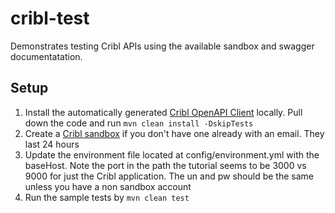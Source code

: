 # cribl-test

Demonstrates testing Cribl APIs using the available sandbox and swagger documentatation.

## Setup
1. Install the automatically generated [Cribl OpenAPI Client](https://github.com/wonkas-factory/cribl-openapi-client) locally. Pull down the code and run ```mvn clean install -DskipTests```
2. Create a [Cribl sandbox](https://sandbox.cribl.io/course/fundamentals) if you don't have one already with an email. They last 24 hours
3. Update the environment file located at config/environment.yml with the baseHost. Note the port in the path the tutorial seems to be 3000 vs 9000 for just the Cribl application. The un and pw should be the same unless you have a non sandbox account
4. Run the sample tests by ```mvn clean test```
